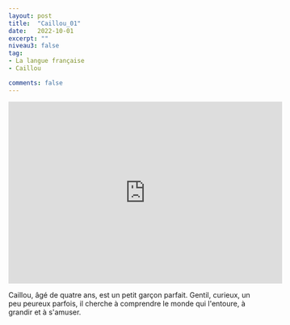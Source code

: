 ```yaml
---
layout: post
title:  "Caillou_01"
date:   2022-10-01
excerpt: ""
niveau3: false
tag:
- La langue française
- Caillou

comments: false
---
```

<center>
<img style="display: none;" src="/assets/img/thumbnails/caillou-01.jpg" alt="" width="1" height="1">
<iframe width="542px" height="361px" src="https://www.youtube.com/embed/xxxcaillouxxx01?rel=0&controls=1&showinfo=0&modestbranding=1&enablejsapi=1" allowfullscreen frameborder="0" ></iframe></center>

Caillou, âgé de quatre ans, est un petit garçon parfait. Gentil, curieux, un peu peureux parfois, il cherche à comprendre le monde qui l'entoure, à grandir et à s'amuser.
